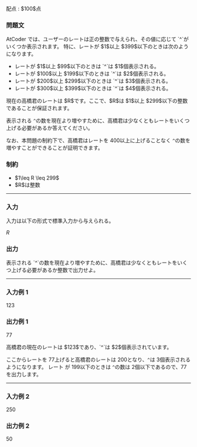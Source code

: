 
<div>

<span>

<span>

<p>
配点 : $100$点
</p>

<div>

<section>

### **問題文**

<p>
AtCoder では、ユーザーのレートは正の整数で与えられ、その値に応じて `^`がいくつか表示されます。
特に、レートが $1$以上 $399$以下のときは次のようになります。
</p>

<ul>

<li>
レートが $1$以上 $99$以下のときは `^`は $1$個表示される。
</li>

<li>
レートが $100$以上 $199$以下のときは `^`は $2$個表示される。
</li>

<li>
レートが $200$以上 $299$以下のときは `^`は $3$個表示される。
</li>

<li>
レートが $300$以上 $399$以下のときは `^`は $4$個表示される。
</li>

</ul>

<p>
現在の高橋君のレートは $R$です。ここで、$R$は $1$以上 $299$以下の整数であることが保証されます。

表示される `^`の数を現在より増やすために、高橋君は少なくともレートをいくつ上げる必要があるか答えてください。

なお、本問題の制約下で、高橋君はレートを $400$以上に上げることなく `^`の数を増やすことができることが証明できます。
</p>

</section>

</div>

<div>

<section>

### **制約**

<ul>

<li>
$1\leq R \leq 299$
</li>

<li>
$R$は整数
</li>

</ul>

</section>

</div>

---

<div>

<div>

<section>

### **入力**

<p>
入力は以下の形式で標準入力から与えられる。
</p>

<div>

$R$
</div>

</section>

</div>

<div>

<section>

### **出力**

<p>
表示される `^`の数を現在より増やすために、高橋君は少なくともレートをいくつ上げる必要があるか整数で出力せよ。
</p>

</section>

</div>

</div>

---

<div>

<section>

### **入力例 1**

<div>

123

</div>

</section>

</div>

<div>

<section>

### **出力例 1**

<div>

77

</div>

<p>
高橋君の現在のレートは $123$であり、`^`は $2$個表示されています。

ここからレートを $77$上げると高橋君のレートは $200$となり、`^`は $3$個表示されるようになります。
レート が $199$以下のときは `^`の数は $2$個以下であるので、$77$を出力します。
</p>

</section>

</div>

---

<div>

<section>

### **入力例 2**

<div>

250

</div>

</section>

</div>

<div>

<section>

### **出力例 2**

<div>

50

</div>

</section>

</div>

</span>

</span>

</div>

